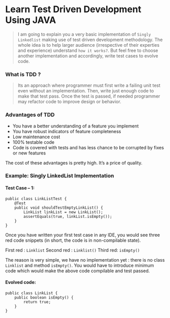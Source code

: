 # Learn Test Driven Development Using JAVA
> I am going to explain you a very basic implementation of `Singly Linkedlist` making use of test driven development methodology. The whole idea is to help larger audience (irrespective of their experties and experience) understand `how it works?`. But feel free to choose another implementation and accordingly, write test cases to evolve code.

### What is TDD ?
> Its an approach where programmer must first write a failing unit test even without an implementation. Then, write just enough code to make that test pass. Once the test is passed, if needed programmer may refactor code to improve design or behavior.

### Advantages of TDD
- You have a better understanding of a feature you implement
- You have robust indicators of feature completeness
- Low maintenance cost
- 100% testable code
- Code is covered with tests and has less chance to be corrupted by fixes or new features

The cost of these advantages is pretty high. It’s a price of quality.

### Example: Singly LinkedList Implementation

#### Test Case – 1:
``` 
public class LinkListTest {
    @Test
    public void shouldTestEmptyLinkList() {
        LinkList linkList = new LinkList();
        assertEquals(true, linkList.isEmpty());
    }
}
```
Once you have written your first test case in any IDE, you would see three red code snippets (in short, the code is in non-compilable state).

First red : `Linklist`
Second red : `Linklist()`
Third red: `isEmpty()`

The reason is very simple, we have no implementation yet : there is no class `Linklist` and method `isEmpty()`. You would have to introduce minimum code which would make the above code compilable and test passed.

#### Evolved code:
```
public class LinkList {
    public boolean isEmpty() {
        return true;
    }
}
```


